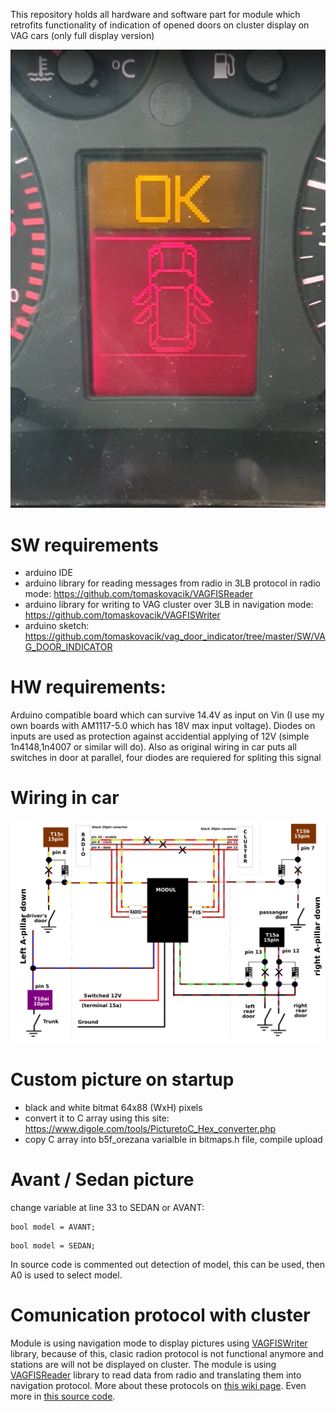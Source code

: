 This repository holds all hardware and software part for module which retrofits functionality of indication of opened doors on cluster display on VAG cars (only full display version)

<img src="https://raw.githubusercontent.com/tomaskovacik/vag_door_indicator/master/Example.png?token=ABBFEYHW7Z4TMMCPZMBLWDK7JQABC">

# SW requirements
 - arduino IDE
 - arduino library for reading messages from radio in 3LB protocol in radio mode: https://github.com/tomaskovacik/VAGFISReader
 - arduino library for writing to VAG cluster over 3LB in navigation mode: https://github.com/tomaskovacik/VAGFISWriter
 - arduino sketch: https://github.com/tomaskovacik/vag_door_indicator/tree/master/SW/VAG_DOOR_INDICATOR

# HW requirements:
Arduino compatible board which can survive 14.4V as input on Vin (I use my own boards with AM1117-5.0 which has 18V max input voltage).
Diodes on inputs are used as protection against accidential applying of 12V (simple 1n4148,1n4007 or similar will do). Also as original wiring in car puts all switches in door at parallel, four diodes are requiered for spliting this signal

# Wiring in car

<img src="https://raw.githubusercontent.com/tomaskovacik/vag_door_indicator/master/how_to_connect.png"/>

# Custom picture on startup

- black and white bitmat 64x88 (WxH) pixels
- convert it to C array using this site: https://www.digole.com/tools/PicturetoC_Hex_converter.php
- copy C array into b5f_orezana varialble in bitmaps.h file, compile upload

# Avant / Sedan picture

 change variable at line 33 to SEDAN or AVANT:
 ```
 bool model = AVANT;
 ```
  ```
 bool model = SEDAN;
 ```
 In source code is commented out detection of model, this can be used, then A0 is used to select model.
 
# Comunication protocol with cluster

Module is using navigation mode to display pictures using <a href="https://github.com/tomaskovacik/VAGFISWriter">VAGFISWriter</a> library, because of this, clasic radion protocol is not functional anymore and stations are will not be displayed on cluster. The module is using <a href="https://github.com/tomaskovacik/VAGFISReader">VAGFISReader</a> library to read data from radio and translating them into navigation protocol.  More about these protocols on <a href="https://github.com/tomaskovacik/vag_door_indicator/wiki/Theory-of-operation">this wiki page</a>. Even more in <a href="https://github.com/tomaskovacik/VAGFISWriter/blob/master/src/VAGFISWriter.cpp">this source code</a>.

